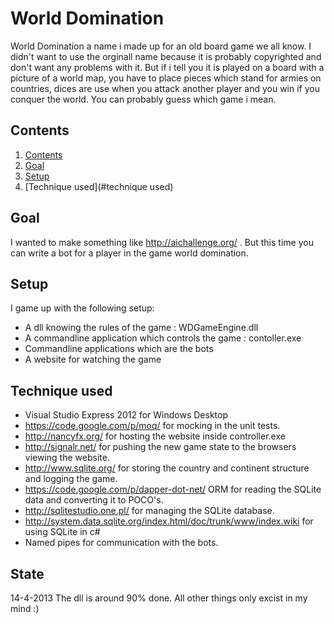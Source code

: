 World Domination
==
World Domination a name i made up for an old board game we all know. I didn't want to use the orginall 
name because it is probably copyrighted and don't want any problems with it. But if i tell you it is
played on a board with a picture of a world map, you have to place pieces which stand for armies
on countries, dices are use when you attack another player and you win if you conquer the world. You 
can probably guess which game i mean. 

<a name="contents"/>

Contents
--------
1. [Contents](#contents)
2. [Goal](#goal)
3. [Setup](#setup)
4. [Technique used](#technique used)

<a name="goal"/>

Goal
----

I wanted to make something like http://aichallenge.org/ . But this time you can write a bot for a player
in the game world domination. 

<a name="setup"/>

Setup
-----

I game up with the following setup:
- A dll knowing the rules of the game : WDGameEngine.dll
- A commandline application which controls the game : contoller.exe
- Commandline applications which are the bots
- A website for watching the game

<a name="technique used"/>

Technique used
--------------
- Visual Studio Express 2012 for Windows Desktop
- https://code.google.com/p/moq/ for mocking in the unit tests.
- http://nancyfx.org/ for hosting the website inside controller.exe
- http://signalr.net/ for pushing the new game state to the browsers viewing the website.
- http://www.sqlite.org/ for storing the country and continent structure and logging the game.
- https://code.google.com/p/dapper-dot-net/ ORM for reading the SQLite data and converting it to POCO's.
- http://sqlitestudio.one.pl/ for managing the SQLite database.
- http://system.data.sqlite.org/index.html/doc/trunk/www/index.wiki for using SQLite in c#
- Named pipes for communication with the bots.

<a name="state"/>

State
-----
14-4-2013 The dll is around 90% done. All other things only excist in my mind :)

